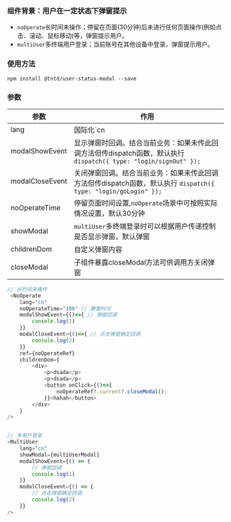 ### 组件背景：用户在一定状态下弹窗提示
- `noOperate`长时间未操作；停留在页面(30分钟)后未进行任何页面操作(例如点击、滚动、鼠标移动)等，弹窗提示用户。
- `multiUser`多终端用户登录；当前账号在其他设备中登录，弹窗提示用户。

### 使用方法
`npm install @tntd/user-status-modal --save`


### 参数
|  参数   | 作用  |
|  ----  |  ----  |
|  lang  | 国际化`cn|en` |
|  modalShowEvent  | 显示弹窗时回调。结合当前业务：如果未传此回调方法但传dispatch函数，默认执行 `dispatch({ type: "login/signOut" });` |
|  modalCloseEvent  | 关闭弹窗回调。结合当前业务：如果未传此回调方法但传dispatch函数，默认执行 `dispatch({ type: "login/goLogin" });`  |
|  noOperateTime  | 停留页面时间设置,`noOperate`场景中可按照实际情况设置，默认30分钟 |
|  showModal  | `multiUser`多终端登录时可以根据用户传递控制是否显示弹窗，默认弹窗 |
|  childrenDom  | 自定义弹窗内容 |
|  closeModal  | 子组件暴露closeModal方法可供调用方关闭弹窗 |


```javascript
// 长时间未操作
 <NoOperate
    lang="cn"
    noOperateTime="100" // 静置时间
    modalShowEvent={()=>{ // 弹窗回调
        console.log(1)
    }}
    modalCloseEvent={()=>{ // 点击弹窗确定回调
        console.log(2)
    }}
    ref={noOperateRef}
    childrenDom={
        <div>
            <p>dsada</p>
            <p>dsada</p>
            <button onClick={()=>{
                noOperateRef?.current?.closeModal();
            }}>hahah</button>
        </div>
    }
/>


// 多用户登录
<MultiUser
    lang="cn"
    showModal={multiUserModal}
    modalShowEvent={() => {
        // 弹窗回调
        console.log(1)
    }}
    modalCloseEvent={() => {
        // 点击弹窗确定回调
        console.log(2)
    }}
/>
```
